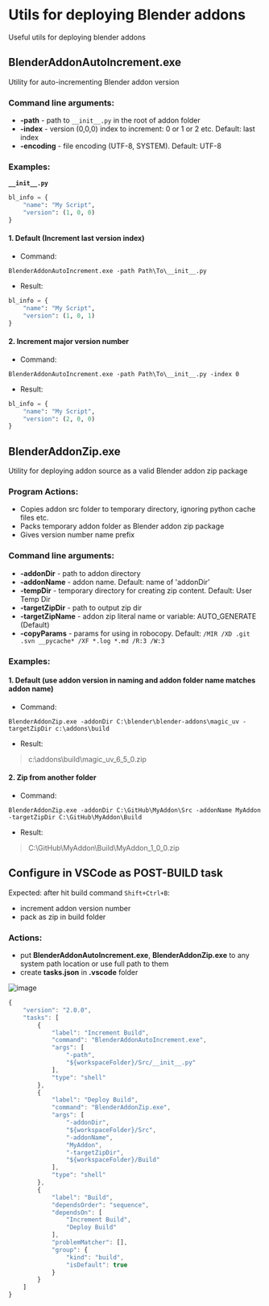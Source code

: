 # Utils for deploying Blender addons
Useful utils for deploying blender addons

## BlenderAddonAutoIncrement.exe
Utility for auto-incrementing Blender addon version
### Command line arguments:
- **-path** - path to `__init__.py` in the root of addon folder
- **-index** - version (0,0,0) index to increment: 0 or 1 or 2 etc.  Default: last index
- **-encoding** - file encoding (UTF-8, SYSTEM). Default: UTF-8
### Examples:
**`__init__.py`**
```py
bl_info = {
    "name": "My Script",    
    "version": (1, 0, 0)
}
```
#### 1. Default (Increment last version index)
* Command:
```posh
BlenderAddonAutoIncrement.exe -path Path\To\__init__.py
```
* Result:
```py
bl_info = {
    "name": "My Script",    
    "version": (1, 0, 1)
}
```
#### 2. Increment major version number
* Command:
```posh
BlenderAddonAutoIncrement.exe -path Path\To\__init__.py -index 0
```
* Result:
```py
bl_info = {
    "name": "My Script",    
    "version": (2, 0, 0)
}
```

## BlenderAddonZip.exe
Utility for deploying addon source as a valid Blender addon zip package
### Program Actions:
* Copies addon src folder to temporary directory, ignoring python cache files etc.
* Packs temporary addon folder as Blender addon zip package
* Gives version number name prefix
### Command line arguments:
- **-addonDir** - path to addon directory
- **-addonName** - addon name. Default: name of 'addonDir'
- **-tempDir** - temporary directory for creating zip content. Default: User Temp Dir
- **-targetZipDir** - path to output zip dir
- **-targetZipName** - addon zip literal name or variable:  AUTO_GENERATE (Default)
- **-copyParams** - params for using in robocopy. Default:  `/MIR /XD .git .svn __pycache* /XF *.log *.md /R:3 /W:3`
### Examples:
#### 1. Default (use addon version in naming and addon folder name matches addon name)
* Command:
```posh
BlenderAddonZip.exe -addonDir C:\blender\blender-addons\magic_uv -targetZipDir c:\addons\build
```
* Result:
> c:\addons\build\magic_uv_6_5_0.zip
#### 2. Zip from another folder
* Command:
```posh
BlenderAddonZip.exe -addonDir C:\GitHub\MyAddon\Src -addonName MyAddon -targetZipDir C:\GitHub\MyAddon\Build
```
* Result:
> C:\GitHub\MyAddon\Build\MyAddon_1_0_0.zip

## Configure in VSCode as POST-BUILD task
Expected: after hit build command `Shift+Ctrl+B`:
- increment addon version number
- pack as zip in build folder
### Actions:
- put **BlenderAddonAutoIncrement.exe**, **BlenderAddonZip.exe** to any system path location or use full path to them
- create **tasks.json** in **.vscode** folder

![image](https://user-images.githubusercontent.com/18611095/124961272-ebd5c800-e025-11eb-9733-fa9dc8771952.png)

```typescript
{
    "version": "2.0.0",
    "tasks": [
        {
            "label": "Increment Build",
            "command": "BlenderAddonAutoIncrement.exe",
            "args": [
                "-path",
                "${workspaceFolder}/Src/__init__.py"
            ],
            "type": "shell"
        },
        {
            "label": "Deploy Build",
            "command": "BlenderAddonZip.exe",
            "args": [
                "-addonDir",
                "${workspaceFolder}/Src",
                "-addonName",
                "MyAddon",
                "-targetZipDir",
                "${workspaceFolder}/Build"
            ],
            "type": "shell"
        },
        {
            "label": "Build",
            "dependsOrder": "sequence",
            "dependsOn": [
                "Increment Build",
                "Deploy Build"
            ],
            "problemMatcher": [],
            "group": {
                "kind": "build",
                "isDefault": true
            }
        }
    ]
}
```

